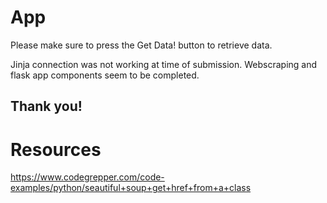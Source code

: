 # App #
Please make sure to press the Get Data! button to retrieve data.

Jinja connection was not working at time of submission. Webscraping and flask app components seem to be completed. 

## Thank you! ##


# Resources #

https://www.codegrepper.com/code-examples/python/seautiful+soup+get+href+from+a+class

